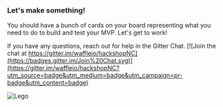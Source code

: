 ### Let's make something!

You should have a bunch of cards on your board representing what you need to do to build and test your MVP. Let's get to work!

If you have any questions, reach out for help in the Gitter Chat. [![Join the chat at https://gitter.im/waffleio/hackshopNC](https://badges.gitter.im/Join%20Chat.svg)](https://gitter.im/waffleio/hackshopNC?utm_source=badge&utm_medium=badge&utm_campaign=pr-badge&utm_content=badge)

![Lego](https://media2.giphy.com/media/10nUOx7fvLEKpG/200.gif)